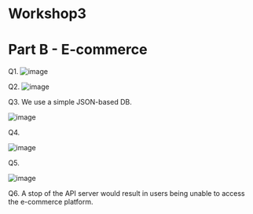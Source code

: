 # Workshop3

# Part B - E-commerce

Q1. 
![image](https://github.com/Budweiser1337/Workshop3/assets/145338914/107a7ae2-6480-4baa-9f6d-540f63ad3754)

Q2.
![image](https://github.com/Budweiser1337/Workshop3/assets/145338914/ec103518-2610-4316-b38a-158d03073fed)

Q3.
We use a simple JSON-based DB.

![image](https://github.com/Budweiser1337/Workshop3/assets/145338914/2db4478a-f3f7-4d16-b881-d3953a1d842f)

Q4.

![image](https://github.com/Budweiser1337/Workshop3/assets/145338914/33b33ca4-01e7-4612-bdca-c6b20fd3856e)

Q5.

![image](https://github.com/Budweiser1337/Workshop3/assets/145338914/f51da118-943a-42aa-9764-82c56438fe1e)

Q6.
A stop of the API server would result in users being unable to access the e-commerce platform.


